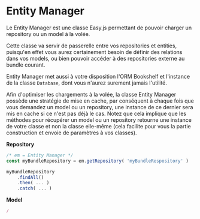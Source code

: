 # Entity Manager

Le Entity Manager est une classe Easy.js permettant de pouvoir charger un repository ou un model à la volée.

Cette classe va servir de passerelle entre vos repositories et entities, puisqu'en effet vous aurez certainement besoin de définir des relations dans vos models, ou bien pouvoir accéder à des repositories externe au bundle courant.

Entity Manager met aussi à votre disposition l'ORM Bookshelf et l'instance de la classe `Database`, dont vous n'aurez surement jamais l'utilité.

Afin d'optimiser les chargements à la volée, la classe Entity Manager possède une stratégie de mise en cache, par conséquent à chaque fois que vous demandez un model ou un repository, une instance de ce dernier sera mis en cache si ce n'est pas déjà le cas. Notez que cela implique que les méthodes pour récupérer un model ou un repository retourne une instance de votre classe et non la classe elle-même (cela facilite pour vous la partie construction et envoie de paramètres à vos classes).

**Repository**

```javascript
/* em = Entity Manager */
const myBundleRepository = em.getRepository( 'myBundleRespository' )

myBundleRepository
    .findAll()
    .then( ... )
    .catch( ... )
```

**Model**

```javascript
/
